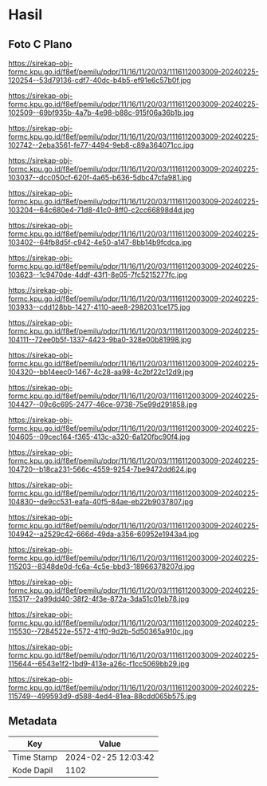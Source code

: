 # Hasil

## Foto C Plano

https://sirekap-obj-formc.kpu.go.id/f8ef/pemilu/pdpr/11/16/11/20/03/1116112003009-20240225-120254--53d79136-cdf7-40dc-b4b5-ef91e6c57b0f.jpg

https://sirekap-obj-formc.kpu.go.id/f8ef/pemilu/pdpr/11/16/11/20/03/1116112003009-20240225-102509--69bf935b-4a7b-4e98-b88c-915f06a36b1b.jpg

https://sirekap-obj-formc.kpu.go.id/f8ef/pemilu/pdpr/11/16/11/20/03/1116112003009-20240225-102742--2eba3561-fe77-4494-9eb8-c89a364071cc.jpg

https://sirekap-obj-formc.kpu.go.id/f8ef/pemilu/pdpr/11/16/11/20/03/1116112003009-20240225-103037--dcc050cf-620f-4a65-b636-5dbc47cfa981.jpg

https://sirekap-obj-formc.kpu.go.id/f8ef/pemilu/pdpr/11/16/11/20/03/1116112003009-20240225-103204--64c680e4-71d8-41c0-8ff0-c2cc66898d4d.jpg

https://sirekap-obj-formc.kpu.go.id/f8ef/pemilu/pdpr/11/16/11/20/03/1116112003009-20240225-103402--64fb8d5f-c942-4e50-a147-8bb14b9fcdca.jpg

https://sirekap-obj-formc.kpu.go.id/f8ef/pemilu/pdpr/11/16/11/20/03/1116112003009-20240225-103623--1c9470de-4ddf-43f1-8e05-7fc5215277fc.jpg

https://sirekap-obj-formc.kpu.go.id/f8ef/pemilu/pdpr/11/16/11/20/03/1116112003009-20240225-103933--cdd128bb-1427-4110-aee8-2982031ce175.jpg

https://sirekap-obj-formc.kpu.go.id/f8ef/pemilu/pdpr/11/16/11/20/03/1116112003009-20240225-104111--72ee0b5f-1337-4423-9ba0-328e00b81998.jpg

https://sirekap-obj-formc.kpu.go.id/f8ef/pemilu/pdpr/11/16/11/20/03/1116112003009-20240225-104320--bb14eec0-1467-4c28-aa98-4c2bf22c12d9.jpg

https://sirekap-obj-formc.kpu.go.id/f8ef/pemilu/pdpr/11/16/11/20/03/1116112003009-20240225-104427--09c6c695-2477-46ce-9738-75e99d291858.jpg

https://sirekap-obj-formc.kpu.go.id/f8ef/pemilu/pdpr/11/16/11/20/03/1116112003009-20240225-104605--09cec164-f365-413c-a320-6a120fbc90f4.jpg

https://sirekap-obj-formc.kpu.go.id/f8ef/pemilu/pdpr/11/16/11/20/03/1116112003009-20240225-104720--b18ca231-566c-4559-9254-7be9472dd624.jpg

https://sirekap-obj-formc.kpu.go.id/f8ef/pemilu/pdpr/11/16/11/20/03/1116112003009-20240225-104830--de9cc531-eafa-40f5-84ae-eb22b9037807.jpg

https://sirekap-obj-formc.kpu.go.id/f8ef/pemilu/pdpr/11/16/11/20/03/1116112003009-20240225-104942--a2529c42-666d-49da-a356-60952e1943a4.jpg

https://sirekap-obj-formc.kpu.go.id/f8ef/pemilu/pdpr/11/16/11/20/03/1116112003009-20240225-115203--8348de0d-fc6a-4c5e-bbd3-18966378207d.jpg

https://sirekap-obj-formc.kpu.go.id/f8ef/pemilu/pdpr/11/16/11/20/03/1116112003009-20240225-115317--2a99dd40-38f2-4f3e-872a-3da51c01eb78.jpg

https://sirekap-obj-formc.kpu.go.id/f8ef/pemilu/pdpr/11/16/11/20/03/1116112003009-20240225-115530--7284522e-5572-41f0-9d2b-5d50365a910c.jpg

https://sirekap-obj-formc.kpu.go.id/f8ef/pemilu/pdpr/11/16/11/20/03/1116112003009-20240225-115644--6543e1f2-1bd9-413e-a26c-f1cc5069bb29.jpg

https://sirekap-obj-formc.kpu.go.id/f8ef/pemilu/pdpr/11/16/11/20/03/1116112003009-20240225-115749--499593d9-d588-4ed4-81ea-88cdd065b575.jpg


## Metadata

| Key        | Value               |
| ---------- | ------------------- |
| Time Stamp | 2024-02-25 12:03:42 |
| Kode Dapil | 1102                |



